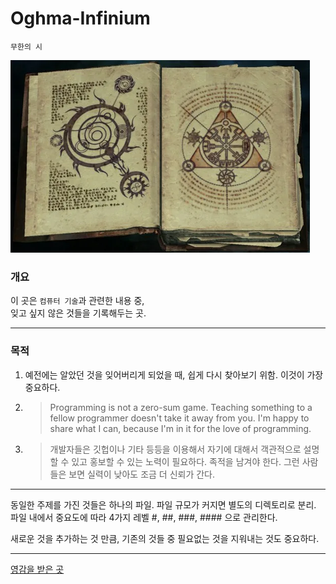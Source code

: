# Oghma-Infinium
  
`무한의 시`  

![Oghma-Infinium](./oghma-infinium.png)  

### 개요

이 곳은 `컴퓨터 기술`과 관련한 내용 중,  
잊고 싶지 않은 것들을 기록해두는 곳.  

---

### 목적  

1. 예전에는 알았던 것을 잊어버리게 되었을 때, 쉽게 다시 찾아보기 위함. 이것이 가장 중요하다.  


2. > Programming is not a zero-sum game. Teaching something to a fellow programmer doesn't take it away from you. I'm happy to share what I can, because I'm in it for the love of programming.  


3. > 개발자들은 깃헙이나 기타 등등을 이용해서 자기에 대해서 객관적으로 설명할 수 있고 홍보할 수 있는 노력이 필요하다. 족적을 남겨야 한다. 그런 사람들은 보면 실력이 낮아도 조금 더 신뢰가 간다.  



---  

동일한 주제를 가진 것들은 하나의 파일. 파일 규모가 커지면 별도의 디렉토리로 분리.
파일 내에서 중요도에 따라 4가지 레벨 #, ##, ###, #### 으로 관리한다.

새로운 것을 추가하는 것 만큼, 기존의 것들 중 필요없는 것을 지워내는 것도 중요하다.

---


[영감을 받은 곳](https://github.com/HomoEfficio/dev-tips/tree/master)



